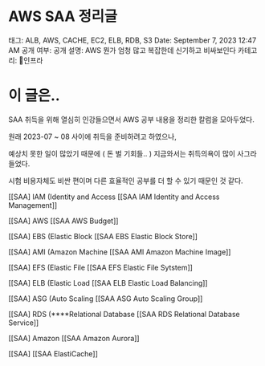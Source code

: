 # AWS SAA 정리글

태그: ALB, AWS, CACHE, EC2, ELB, RDB, S3
Date: September 7, 2023 12:47 AM
공개 여부: 공개
설명: AWS 뭔가 엄청 많고 복잡한데 신기하고 비싸보인다
카테고리: 인프라

# 이 글은..

SAA 취득을 위해 열심히 인강들으면서 AWS 공부 내용을 정리한 칼럼을 모아두었다.

원래 2023-07 ~ 08 사이에 취득을 준비하려고 하였으나,

예상치 못한 일이 많았기 때문에 ( 돈 벌 기회들.. ) 지금와서는 취득의욕이 많이 사그라들었다.

시험 비용자체도 비싼 편이며 다른 효율적인 공부를 더 할 수 있기 때문인 것 같다.

[[SAA] IAM (Identity and Access [[SAA IAM Identity and Access Management]]

[[SAA] AWS [[SAA AWS Budget]] 

[[SAA] EBS (Elastic Block [[SAA EBS Elastic Block Store]] 

[[SAA] AMI (Amazon Machine [[SAA AMI Amazon Machine Image]] 

[[SAA] EFS (Elastic File [[SAA EFS Elastic File Sytstem]] 

[[SAA] ELB (Elastic Load [[SAA ELB Elastic Load Balancing]] 

[[SAA] ASG (Auto Scaling [[SAA ASG Auto Scaling Group]] 

[[SAA] RDS (****Relational Database [[SAA RDS Relational Database Service]] 

[[SAA] Amazon [[SAA Amazon Aurora]]

[[SAA] [[SAA ElastiCache]]
